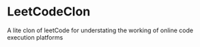 # LeetCodeClon
A lite clon of leetCode for understating the working of online code execution platforms 
